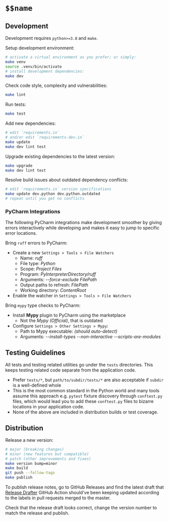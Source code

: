# `$$name`

## Development

Development requires `python>=3.8` and `make`.

Setup development environment:

```bash
# activate a virtual environment as you prefer; or simply:
make venv
source .venv/bin/activate
# install development dependencies:
make dev
```

Check code style, complexity and vulnerabilities:

```bash
make lint
```

Run tests:

```bash
make test
```

Add new dependencies:

```bash
# edit `requirements.in`
# and/or edit `requirements-dev.in`
make update
make dev lint test
```

Upgrade existing dependencies to the latest version:

```bash
make upgrade
make dev lint test
```

Resolve build issues about outdated dependency conflicts:

```bash
# edit `requirements.in` version specifications
make update dev.python dev.python.outdated
# repeat until you get no conflicts
```

### PyCharm Integrations

The following PyCharm integrations make development smoother by giving errors
interactively while developing and makes it easy to jump to specific error locations.

Bring `ruff` errors to PyCharm:

* Create a new `Settings > Tools > File Watchers`
  * Name: *ruff*
  * File type: *Python*
  * Scope: *Project Files*
  * Program: *$PyInterpreterDirectory$/ruff*
  * Arguments: *--force-exclude $FilePath$*
  * Output paths to refresh: *$FilePath$*
  * Working directory: *$ContentRoot$*
* Enable the watcher in `Settings > Tools > File Watchers`

Bring `mypy` type checks to PyCharm:

* Install **Mypy** plugin to PyCharm using the marketplace
  * Not the *Mypy (Official)*, that is outdated
* Configure `Settings > Other Settings > Mypy`:
  * Path to Mypy executable: *(should auto-detect)*
  * Arguments: *--install-types --non-interactive --scripts-are-modules*

## Testing Guidelines

All tests and testing related utilities go under the `tests` directories.
This keeps testing related code separate from the application code.

* Prefer `tests/*`,
  but `path/to/subdir/tests/*` are also acceptable if `subdir` is a well-defined whole
* This is the most common standard in the Python world and many tools assume
  this approach e.g. `pytest` fixture discovery through `conftest.py` files,
  which would lead you to add these `conftest.py` files to bizarre locations
  in your application code.
* None of the above are included in distribution builds or test coverage.

## Distribution

Release a new version:

```bash
# major (breaking changes)
# minor (new features but compatible)
# patch (other improvements and fixes)
make version bump=minor
make build
git push --follow-tags
make publish
```

To publish release notes, go to GitHub Releases and find the latest draft that
[Release Drafter](https://github.com/release-drafter/release-drafter) GitHub Action
should've been keeping updated according to the labels in pull requests merged to the master.

Check that the release draft looks correct,
change the version number to match the release and publish.
